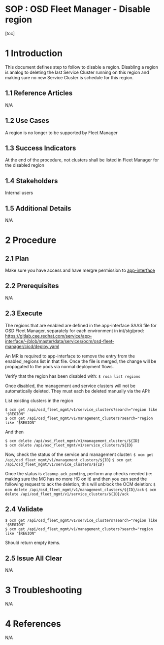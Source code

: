 # SOP : OSD Fleet Manager - Disable region

 
[toc]
 
# 1 Introduction
 
This document defines step to follow to disable a region.
Disabling a region is analog to deleting the last Service Cluster running on this region and making sure no new Service Cluster is schedule for this region.
 
## 1.1 Reference Articles
 
N/A
 
## 1.2 Use Cases
 
A region is no longer to be supported by Fleet Manager 
## 1.3 Success Indicators
 
At the end of the procedure, not clusters shall be listed in Fleet Manager for the disabled region
 
## 1.4 Stakeholders
 
Internal users
 
## 1.5 Additional Details
 
N/A 
 
# 2 Procedure
 
## 2.1 Plan
 
Make sure you have access and have mergre permission to [app-interface](https://gitlab.cee.redhat.com/service/app-interface)
 
## 2.2 Prerequisites
 
N/A
 
## 2.3 Execute
 
The regions that are enabled are defined in the app-interface SAAS file for OSD Fleet Manager, separately for each environment in int/stg/prod: https://gitlab.cee.redhat.com/service/app-interface/-/blob/master/data/services/ocm/osd-fleet-manager/cicd/deploy.yaml

An MR is required to app-interface to remove the entry from the enabled_regions list in that file. Once the file is merged, the change will be propagated to the pods via normal deployment flows.

Verify that the region has been disabled with: `$ rosa list regions`

Once disabled, the management and service clusters will not be automatically deleted. They must each be deleted manually via the API:

List existing clusters in the region
```
$ ocm get /api/osd_fleet_mgmt/v1/service_clusters?search="region like '$REGION"
$ ocm get /api/osd_fleet_mgmt/v1/management_clusters?search="region like '$REGION"
``` 
And then
```
$ ocm delete /api/osd_fleet_mgmt/v1/management_clusters/${ID}
$ ocm delete /api/osd_fleet_mgmt/v1/service_clusters/${ID}
```

Now, check the status of the service and management cluster:
```$ ocm get /api/osd_fleet_mgmt/v1/management_clusters/${ID}```
```$ ocm get /api/osd_fleet_mgmt/v1/service_clusters/${ID}```

Once the status is `cleanup_ack_pending`, perform any checks needed (ie: making sure the MC has no more HC on it) and then you can send the following request to ack the deletion, this will unblock the OCM deletion:
```$ ocm delete /api/osd_fleet_mgmt/v1/management_clusters/${ID}/ack```
```$ ocm delete /api/osd_fleet_mgmt/v1/service_clusters/${ID}/ack```

## 2.4 Validate
 
```
$ ocm get /api/osd_fleet_mgmt/v1/service_clusters?search="region like '$REGION"
$ ocm get /api/osd_fleet_mgmt/v1/management_clusters?search="region like '$REGION"
``` 
Should return empty items.
 
## 2.5 Issue All Clear
 
N/A
 
# 3 Troubleshooting
 
N/A 
# 4 References
 
N/A
